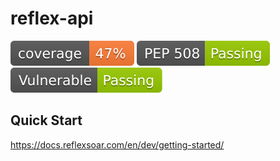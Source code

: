 ﻿# reflex-api 

![coverage](coverage.svg) ![pep508](pep508.svg) ![vulnerable](vulnerable.svg)

## Quick Start

https://docs.reflexsoar.com/en/dev/getting-started/